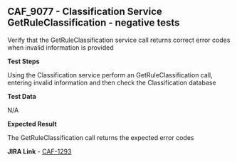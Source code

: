 ## CAF_9077 - Classification Service GetRuleClassification - negative tests ##

Verify that the GetRuleClassification service call returns correct error codes when invalid information is provided

**Test Steps**

Using the Classification service perform an GetRuleClassification call, entering invalid information and then check the Classification database

**Test Data**

N/A

**Expected Result**

The GetRuleClassification call returns the expected error codes

**JIRA Link** - [CAF-1293](https://jira.autonomy.com/browse/CAF-1293)


